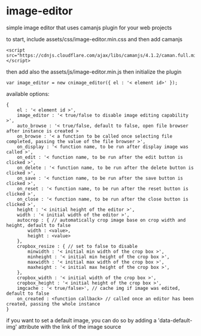# image-editor
simple image editor that uses camanjs plugin for your web projects

to start, include assets/css/image-editor.min.css and then add camanjs

```
<script src="https://cdnjs.cloudflare.com/ajax/libs/camanjs/4.1.2/caman.full.min.js"></script>
```

then add also the assets/js/image-editor.min.js then initialize the plugin

```
var image_editor = new cnimage_editor({ el : '< element id>' });
```

available options:

```
{
	el : '< element id >',
	image_editor : '< true/false to disable image editing capability >',
	auto_browse : '< true/false, default to false, open file browser after instance is created >
	on_browse : '< a function to be called once selecting file completed, passing the value of the file browser >',
	on_display : '< function name, to be run after display image was called >',
	on_edit : '< function name, to be run after the edit button is clicked >',
	on_delete : '< function name, to be run after the delete button is clicked >',
	on_save : '< function name, to be run after the save button is clicked >',
	on_reset : '< function name, to be run after the reset button is clicked >',
	on_close : '< function name, to be run after the close button is clicked >',
	height : '< initial height of the editor >',
	width : '< initial width of the editor >',
	autocrop : { // automatically crop image base on crop width and height, default to false
		width : <value>,
		height : <value>
	},
	cropbox_resize : { // set to false to disable
		minwidth : '< initial min width of the crop box >',
		minheight : '< initial min height of the crop box >',
		maxwidth : '< initial max width of the crop box >',
		maxheight : '< initial max height of the crop box >',
	},
	cropbox_width : '< initial width of the crop box >',
	cropbox_height : '< initial height of the crop box >',
	imgcache : '< true/false>', // cache img if image was edited, default to false
	on_created : <function callback> // called once an editor has been created, passing the whole instance
}
```

if you want to set a default image, you can do so by adding a 'data-default-img' attribute with the link of the image source
